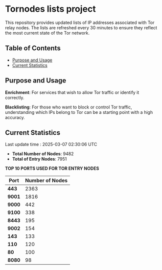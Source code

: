 # Tornodes lists project

This repository provides updated lists of IP addresses associated with Tor relay nodes. The lists are refreshed every 30 minutes to ensure they reflect the most current state of the Tor network.

## Table of Contents

- [Purpose and Usage](#purpose-and-usage)
- [Current Statistics](#current-statistics)


## Purpose and Usage

**Enrichment**: For services that wish to allow Tor traffic or identify it correctly.

**Blacklisting**: For those who want to block or control Tor traffic, understanding which IPs belong to Tor can be a starting point with a high accuracy.

## Current Statistics

Last update time : 2025-03-07 02:30:06 UTC

- **Total Number of Nodes**: 9482
- **Total of Entry Nodes**: 7951

**TOP 10 PORTS USED FOR TOR ENTRY NODES**

| **Port** | **Number of Nodes** |
|------|-----------------|
| **443**   | 2363  |
| **9001**   | 1816  |
| **9000**   | 442  |
| **9100**   | 338  |
| **8443**   | 195  |
| **9002**   | 154  |
| **143**   | 133  |
| **110**   | 120  |
| **80**   | 100  |
| **8080**   | 98  |

